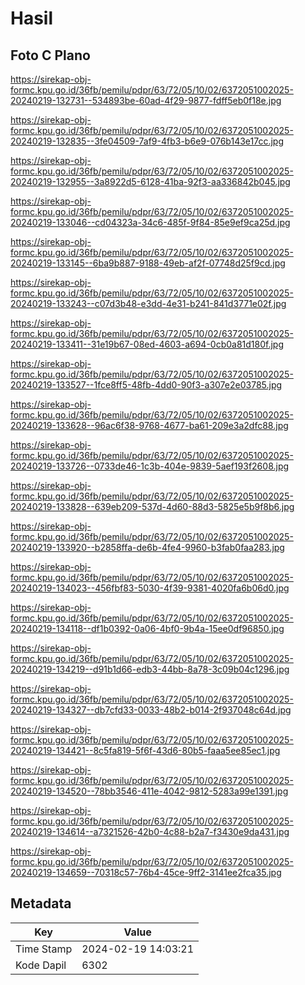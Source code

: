 # Hasil

## Foto C Plano

https://sirekap-obj-formc.kpu.go.id/36fb/pemilu/pdpr/63/72/05/10/02/6372051002025-20240219-132731--534893be-60ad-4f29-9877-fdff5eb0f18e.jpg

https://sirekap-obj-formc.kpu.go.id/36fb/pemilu/pdpr/63/72/05/10/02/6372051002025-20240219-132835--3fe04509-7af9-4fb3-b6e9-076b143e17cc.jpg

https://sirekap-obj-formc.kpu.go.id/36fb/pemilu/pdpr/63/72/05/10/02/6372051002025-20240219-132955--3a8922d5-6128-41ba-92f3-aa336842b045.jpg

https://sirekap-obj-formc.kpu.go.id/36fb/pemilu/pdpr/63/72/05/10/02/6372051002025-20240219-133046--cd04323a-34c6-485f-9f84-85e9ef9ca25d.jpg

https://sirekap-obj-formc.kpu.go.id/36fb/pemilu/pdpr/63/72/05/10/02/6372051002025-20240219-133145--6ba9b887-9188-49eb-af2f-07748d25f9cd.jpg

https://sirekap-obj-formc.kpu.go.id/36fb/pemilu/pdpr/63/72/05/10/02/6372051002025-20240219-133243--c07d3b48-e3dd-4e31-b241-841d3771e02f.jpg

https://sirekap-obj-formc.kpu.go.id/36fb/pemilu/pdpr/63/72/05/10/02/6372051002025-20240219-133411--31e19b67-08ed-4603-a694-0cb0a81d180f.jpg

https://sirekap-obj-formc.kpu.go.id/36fb/pemilu/pdpr/63/72/05/10/02/6372051002025-20240219-133527--1fce8ff5-48fb-4dd0-90f3-a307e2e03785.jpg

https://sirekap-obj-formc.kpu.go.id/36fb/pemilu/pdpr/63/72/05/10/02/6372051002025-20240219-133628--96ac6f38-9768-4677-ba61-209e3a2dfc88.jpg

https://sirekap-obj-formc.kpu.go.id/36fb/pemilu/pdpr/63/72/05/10/02/6372051002025-20240219-133726--0733de46-1c3b-404e-9839-5aef193f2608.jpg

https://sirekap-obj-formc.kpu.go.id/36fb/pemilu/pdpr/63/72/05/10/02/6372051002025-20240219-133828--639eb209-537d-4d60-88d3-5825e5b9f8b6.jpg

https://sirekap-obj-formc.kpu.go.id/36fb/pemilu/pdpr/63/72/05/10/02/6372051002025-20240219-133920--b2858ffa-de6b-4fe4-9960-b3fab0faa283.jpg

https://sirekap-obj-formc.kpu.go.id/36fb/pemilu/pdpr/63/72/05/10/02/6372051002025-20240219-134023--456fbf83-5030-4f39-9381-4020fa6b06d0.jpg

https://sirekap-obj-formc.kpu.go.id/36fb/pemilu/pdpr/63/72/05/10/02/6372051002025-20240219-134118--df1b0392-0a06-4bf0-9b4a-15ee0df96850.jpg

https://sirekap-obj-formc.kpu.go.id/36fb/pemilu/pdpr/63/72/05/10/02/6372051002025-20240219-134219--d91b1d66-edb3-44bb-8a78-3c09b04c1296.jpg

https://sirekap-obj-formc.kpu.go.id/36fb/pemilu/pdpr/63/72/05/10/02/6372051002025-20240219-134327--db7cfd33-0033-48b2-b014-2f937048c64d.jpg

https://sirekap-obj-formc.kpu.go.id/36fb/pemilu/pdpr/63/72/05/10/02/6372051002025-20240219-134421--8c5fa819-5f6f-43d6-80b5-faaa5ee85ec1.jpg

https://sirekap-obj-formc.kpu.go.id/36fb/pemilu/pdpr/63/72/05/10/02/6372051002025-20240219-134520--78bb3546-411e-4042-9812-5283a99e1391.jpg

https://sirekap-obj-formc.kpu.go.id/36fb/pemilu/pdpr/63/72/05/10/02/6372051002025-20240219-134614--a7321526-42b0-4c88-b2a7-f3430e9da431.jpg

https://sirekap-obj-formc.kpu.go.id/36fb/pemilu/pdpr/63/72/05/10/02/6372051002025-20240219-134659--70318c57-76b4-45ce-9ff2-3141ee2fca35.jpg


## Metadata

| Key        | Value               |
| ---------- | ------------------- |
| Time Stamp | 2024-02-19 14:03:21 |
| Kode Dapil | 6302                |



